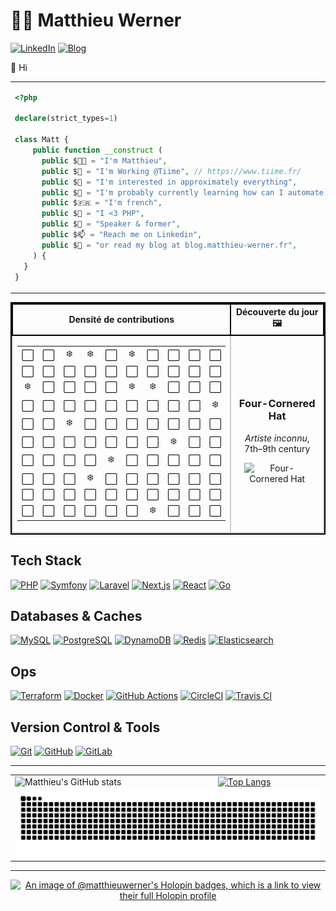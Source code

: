 # 👨‍💻 Matthieu Werner

[![LinkedIn](https://img.shields.io/badge/LinkedIn-Matthieu%20Werner-blue?style=for-the-badge&logo=linkedin)](https://www.linkedin.com/in/matthieu-werner-2427a5281/) [![Blog](https://img.shields.io/badge/Blog-Matthieu's%20Articles-brightgreen?style=for-the-badge&logo=hashnode)](https://blog.matthieu-werner.fr)


👋 Hi


<table style="border: none; border-collapse: collapse;">
  <tr>
    <td style="width: 50%; vertical-align: top;">

```php
<?php

declare(strict_types=1)

class Matt {
    public function __construct (
      public $👨‍💼 = "I'm Matthieu",
      public $🏢 = "I'm Working @Tiime", // https://www.tiime.fr/
      public $👀 = "I'm interested in approximately everything",
      public $🌱 = "I'm probably currently learning how can I automate useless stuff 🙈",
      public $🇫🇷 = "I'm french",
      public $🐘 = "I <3 PHP",
      public $📢 = "Speaker & former",
      public $📫 = "Reach me on Linkedin",
      public $📝 = "or read my blog at blog.matthieu-werner.fr",
    ) {
  }
}
```

</td>
<td style="width: 50%; text-align: right;">
<img width="100%" src="https://cdn.dribbble.com/users/906441/screenshots/4674322/scubacat_dribbbble.png" alt="Scuba Cat">
</td>
</tr>
</table>

<!-- START_TABLE -->

<table style="width: 100%; border-collapse: collapse; border: 2px solid #000;">
  <tr>
    <th style="width: 70%; text-align: center; border: 2px solid #000;">Densité de contributions</th>
    <th style="width: 30%; text-align: center; border: 2px solid #000;">Découverte du jour 🖼️</th>
  </tr>
  <tr>
    <td style="width: 70%; border: 2px solid #ccc;"><table style='border-collapse: collapse; width: 100%; border: none;'>
<tr><td style='text-align: center; border: none;'>⬜</td><td style='text-align: center; border: none;'>⬜</td><td style='text-align: center; border: none;'>❄️</td><td style='text-align: center; border: none;'>❄️</td><td style='text-align: center; border: none;'>⬜</td><td style='text-align: center; border: none;'>❄️</td><td style='text-align: center; border: none;'>⬜</td><td style='text-align: center; border: none;'>⬜</td><td style='text-align: center; border: none;'>⬜</td><td style='text-align: center; border: none;'>⬜</td></tr>
<tr><td style='text-align: center; border: none;'>⬜</td><td style='text-align: center; border: none;'>⬜</td><td style='text-align: center; border: none;'>⬜</td><td style='text-align: center; border: none;'>⬜</td><td style='text-align: center; border: none;'>⬜</td><td style='text-align: center; border: none;'>⬜</td><td style='text-align: center; border: none;'>⬜</td><td style='text-align: center; border: none;'>⬜</td><td style='text-align: center; border: none;'>⬜</td><td style='text-align: center; border: none;'>⬜</td></tr>
<tr><td style='text-align: center; border: none;'>❄️</td><td style='text-align: center; border: none;'>⬜</td><td style='text-align: center; border: none;'>⬜</td><td style='text-align: center; border: none;'>⬜</td><td style='text-align: center; border: none;'>⬜</td><td style='text-align: center; border: none;'>❄️</td><td style='text-align: center; border: none;'>❄️</td><td style='text-align: center; border: none;'>⬜</td><td style='text-align: center; border: none;'>⬜</td><td style='text-align: center; border: none;'>⬜</td></tr>
<tr><td style='text-align: center; border: none;'>⬜</td><td style='text-align: center; border: none;'>⬜</td><td style='text-align: center; border: none;'>⬜</td><td style='text-align: center; border: none;'>⬜</td><td style='text-align: center; border: none;'>⬜</td><td style='text-align: center; border: none;'>⬜</td><td style='text-align: center; border: none;'>⬜</td><td style='text-align: center; border: none;'>⬜</td><td style='text-align: center; border: none;'>⬜</td><td style='text-align: center; border: none;'>❄️</td></tr>
<tr><td style='text-align: center; border: none;'>⬜</td><td style='text-align: center; border: none;'>⬜</td><td style='text-align: center; border: none;'>❄️</td><td style='text-align: center; border: none;'>⬜</td><td style='text-align: center; border: none;'>⬜</td><td style='text-align: center; border: none;'>⬜</td><td style='text-align: center; border: none;'>⬜</td><td style='text-align: center; border: none;'>⬜</td><td style='text-align: center; border: none;'>⬜</td><td style='text-align: center; border: none;'>⬜</td></tr>
<tr><td style='text-align: center; border: none;'>⬜</td><td style='text-align: center; border: none;'>⬜</td><td style='text-align: center; border: none;'>⬜</td><td style='text-align: center; border: none;'>⬜</td><td style='text-align: center; border: none;'>⬜</td><td style='text-align: center; border: none;'>⬜</td><td style='text-align: center; border: none;'>⬜</td><td style='text-align: center; border: none;'>❄️</td><td style='text-align: center; border: none;'>⬜</td><td style='text-align: center; border: none;'>⬜</td></tr>
<tr><td style='text-align: center; border: none;'>⬜</td><td style='text-align: center; border: none;'>⬜</td><td style='text-align: center; border: none;'>⬜</td><td style='text-align: center; border: none;'>⬜</td><td style='text-align: center; border: none;'>❄️</td><td style='text-align: center; border: none;'>⬜</td><td style='text-align: center; border: none;'>⬜</td><td style='text-align: center; border: none;'>⬜</td><td style='text-align: center; border: none;'>⬜</td><td style='text-align: center; border: none;'>⬜</td></tr>
<tr><td style='text-align: center; border: none;'>⬜</td><td style='text-align: center; border: none;'>⬜</td><td style='text-align: center; border: none;'>⬜</td><td style='text-align: center; border: none;'>❄️</td><td style='text-align: center; border: none;'>⬜</td><td style='text-align: center; border: none;'>⬜</td><td style='text-align: center; border: none;'>⬜</td><td style='text-align: center; border: none;'>⬜</td><td style='text-align: center; border: none;'>⬜</td><td style='text-align: center; border: none;'>⬜</td></tr>
<tr><td style='text-align: center; border: none;'>⬜</td><td style='text-align: center; border: none;'>⬜</td><td style='text-align: center; border: none;'>⬜</td><td style='text-align: center; border: none;'>⬜</td><td style='text-align: center; border: none;'>⬜</td><td style='text-align: center; border: none;'>⬜</td><td style='text-align: center; border: none;'>⬜</td><td style='text-align: center; border: none;'>⬜</td><td style='text-align: center; border: none;'>⬜</td><td style='text-align: center; border: none;'>⬜</td></tr>
<tr><td style='text-align: center; border: none;'>⬜</td><td style='text-align: center; border: none;'>⬜</td><td style='text-align: center; border: none;'>⬜</td><td style='text-align: center; border: none;'>⬜</td><td style='text-align: center; border: none;'>⬜</td><td style='text-align: center; border: none;'>⬜</td><td style='text-align: center; border: none;'>❄️</td><td style='text-align: center; border: none;'>⬜</td><td style='text-align: center; border: none;'>⬜</td><td style='text-align: center; border: none;'>⬜</td></tr>
</table></td>
    <td style="width: 30%; text-align: center; border: 2px solid #ccc;">
      <h3>Four-Cornered Hat</h3>
      <p><em>Artiste inconnu</em>, 7th–9th century</p>
      <img src="https://images.metmuseum.org/CRDImages/ao/original/DP-29590-001.jpg" alt="Four-Cornered Hat" style="max-width: 80%; height: auto;">
    </td>
  </tr>
</table>

<!-- END_TABLE -->

## Tech Stack

[![PHP][PHP]][PHP-url]
[![Symfony][Symfony]][Symfony-url]
[![Laravel][Laravel.com]][Laravel-url]
[![Next.js][Next.js]][Next-url]
[![React][React.js]][React-url]
[![Go][Go]][Go-url]

## Databases & Caches

[![MySQL](https://img.shields.io/badge/MySQL-4479A1?style=for-the-badge&logo=mysql&logoColor=white)](https://www.mysql.com/)
[![PostgreSQL](https://img.shields.io/badge/PostgreSQL-336791?style=for-the-badge&logo=postgresql&logoColor=white)](https://www.postgresql.org/)
[![DynamoDB](https://img.shields.io/badge/DynamoDB-4053D6?style=for-the-badge&logo=amazon-dynamodb&logoColor=white)](https://aws.amazon.com/dynamodb/)
[![Redis](https://img.shields.io/badge/Redis-DC382D?style=for-the-badge&logo=redis&logoColor=white)](https://redis.io/)
[![Elasticsearch](https://img.shields.io/badge/Elasticsearch-005571?style=for-the-badge&logo=elasticsearch&logoColor=white)](https://www.elastic.co/elasticsearch/)

## Ops

[![Terraform](https://img.shields.io/badge/Terraform-623CE4?style=for-the-badge&logo=terraform&logoColor=white)](https://www.terraform.io/)
[![Docker](https://img.shields.io/badge/Docker-2496ED?style=for-the-badge&logo=docker&logoColor=white)](https://www.docker.com/)
[![GitHub Actions](https://img.shields.io/badge/GitHub%20Actions-2088FF?style=for-the-badge&logo=github-actions&logoColor=white)](https://github.com/features/actions)
[![CircleCI](https://img.shields.io/badge/CircleCI-343434?style=for-the-badge&logo=circleci&logoColor=white)](https://circleci.com/)
[![Travis CI](https://img.shields.io/badge/Travis%20CI-3EAAAF?style=for-the-badge&logo=travis-ci&logoColor=white)](https://travis-ci.org/)

## Version Control & Tools

[![Git](https://img.shields.io/badge/Git-F05032?style=for-the-badge&logo=git&logoColor=white)](https://git-scm.com/)
[![GitHub](https://img.shields.io/badge/GitHub-181717?style=for-the-badge&logo=github&logoColor=white)](https://github.com/)
[![GitLab](https://img.shields.io/badge/GitLab-FC6D26?style=for-the-badge&logo=gitlab&logoColor=white)](https://about.gitlab.com/)

---

<table>
  <tr>
    <td>
        <img src="https://github-readme-stats.vercel.app/api?username=matthieuwerner&show_icons=true" alt="Matthieu's GitHub stats">
    </td>
    <td>
      <a href="https://github.com/anuraghazra/github-readme-stats">
        <img src="https://github-readme-stats.vercel.app/api/top-langs/?username=matthieuwerner&show_icons=true&layout=compact" alt="Top Langs">
      </a>
    </td>
  </tr>
  <tr>
    <td colspan="2">
      <picture>
		  <source media="(prefers-color-scheme: dark)" srcset="https://raw.githubusercontent.com/matthieuwerner/matthieuwerner/output/github-contribution-grid-snake-dark.svg">
		  <source media="(prefers-color-scheme: light)" srcset="https://raw.githubusercontent.com/matthieuwerner/matthieuwerner/output/github-contribution-grid-snake.svg">
		  <img alt="Github contribution grid snake animation" src="https://raw.githubusercontent.com/matthieuwerner/matthieuwerner/output/github-contribution-grid-snake.svg">
      </picture>
    </td>
  </tr>
</table>

---

<p align="center">
	<a href="https://holopin.io/@matthieuwerner">
      <img src="https://holopin.me/matthieuwerner" alt="An image of @matthieuwerner's Holopin badges, which is a link to view their full Holopin profile">
    </a>
</p>

<!-- MARKDOWN LINKS & IMAGES -->
<!-- https://www.markdownguide.org/basic-syntax/#reference-style-links -->
[contributors-shield]: https://img.shields.io/github/contributors/othneildrew/Best-README-Template.svg?style=for-the-badge
[contributors-url]: https://github.com/othneildrew/Best-README-Template/graphs/contributors
[forks-shield]: https://img.shields.io/github/forks/othneildrew/Best-README-Template.svg?style=for-the-badge
[forks-url]: https://github.com/othneildrew/Best-README-Template/network/members
[stars-shield]: https://img.shields.io/github/stars/othneildrew/Best-README-Template.svg?style=for-the-badge
[stars-url]: https://github.com/othneildrew/Best-README-Template/stargazers
[issues-shield]: https://img.shields.io/github/issues/othneildrew/Best-README-Template.svg?style=for-the-badge
[issues-url]: https://github.com/othneildrew/Best-README-Template/issues
[license-shield]: https://img.shields.io/github/license/othneildrew/Best-README-Template.svg?style=for-the-badge
[license-url]: https://github.com/othneildrew/Best-README-Template/blob/master/LICENSE.txt
[linkedin-shield]: https://img.shields.io/badge/-LinkedIn-black.svg?style=for-the-badge&logo=linkedin&colorB=555
[linkedin-url]: https://linkedin.com/in/othneildrew
[product-screenshot]: images/screenshot.png

[Next.js]: https://img.shields.io/badge/next.js-000000?style=for-the-badge&logo=nextdotjs&logoColor=white
[Next-url]: https://nextjs.org/
[React.js]: https://img.shields.io/badge/React-20232A?style=for-the-badge&logo=react&logoColor=61DAFB
[React-url]: https://reactjs.org/
[Laravel.com]: https://img.shields.io/badge/Laravel-FF2D20?style=for-the-badge&logo=laravel&logoColor=white
[Laravel-url]: https://laravel.com
[Symfony]: https://img.shields.io/badge/Symfony-000?logo=symfony&logoColor=fff&style=for-the-badge
[Symfony-url]: https://symfony.com
[Go]: https://img.shields.io/badge/Go-00ADD8?logo=go&logoColor=fff&style=for-the-badge
[Go-url]: https://go.dev/
[PHP]: https://img.shields.io/badge/PHP-777BB4?logo=php&logoColor=fff&style=for-the-badge
[PHP-url]: https://php.net

